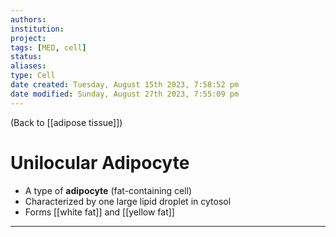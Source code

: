 ```yaml
---
authors: 
institution: 
project: 
tags: [MED, cell]
status: 
aliases: 
type: Cell
date created: Tuesday, August 15th 2023, 7:58:52 pm
date modified: Sunday, August 27th 2023, 7:55:09 pm
---
```


(Back to [[adipose tissue]])

# Unilocular Adipocyte

- A type of **adipocyte** (fat-containing cell)
- Characterized by one large lipid droplet in cytosol
- Forms [[white fat]] and [[yellow fat]]

---
